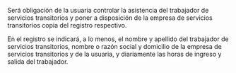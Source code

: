 Será obligación de la usuaria controlar la asistencia del trabajador de servicios transitorios y poner a disposición de la empresa de servicios transitorios copia del registro respectivo.

En el registro se indicará, a lo menos, el nombre y apellido del trabajador de servicios transitorios, nombre o razón social y domicilio de la empresa de servicios transitorios y de la usuaria, y diariamente las horas de ingreso y salida del trabajador.